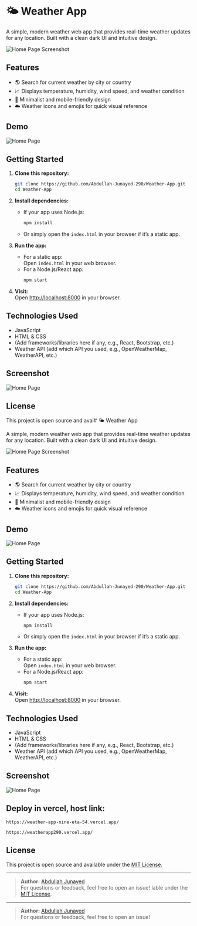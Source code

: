 # 🌤️ Weather App

A simple, modern weather web app that provides real-time weather updates for any location. Built with a clean dark UI and intuitive design.

![Home Page Screenshot](image1)

## Features

- 🌎 Search for current weather by city or country
- 📈 Displays temperature, humidity, wind speed, and weather condition
- 🎨 Minimalist and mobile-friendly design
- ☁️ Weather icons and emojis for quick visual reference

## Demo

![Home Page](image1)

## Getting Started

1. **Clone this repository:**
   ```bash
   git clone https://github.com/Abdullah-Junayed-290/Weather-App.git
   cd Weather-App
   ```

2. **Install dependencies:**
   - If your app uses Node.js:
     ```bash
     npm install
     ```
   - Or simply open the `index.html` in your browser if it’s a static app.

3. **Run the app:**
   - For a static app:  
     Open `index.html` in your web browser.
   - For a Node.js/React app:  
     ```bash
     npm start
     ```

4. **Visit:**  
   Open [http://localhost:8000](http://localhost:8000) in your browser.

## Technologies Used

- JavaScript
- HTML & CSS
- (Add frameworks/libraries here if any, e.g., React, Bootstrap, etc.)
- Weather API (add which API you used, e.g., OpenWeatherMap, WeatherAPI, etc.)

## Screenshot

![Home Page](image1)

## License

This project is open source and avai# 🌤️ Weather App

A simple, modern weather web app that provides real-time weather updates for any location. Built with a clean dark UI and intuitive design.

![Home Page Screenshot](image1)

## Features

- 🌎 Search for current weather by city or country
- 📈 Displays temperature, humidity, wind speed, and weather condition
- 🎨 Minimalist and mobile-friendly design
- ☁️ Weather icons and emojis for quick visual reference

## Demo

![Home Page](image1)

## Getting Started

1. **Clone this repository:**
   ```bash
   git clone https://github.com/Abdullah-Junayed-290/Weather-App.git
   cd Weather-App
   ```

2. **Install dependencies:**
   - If your app uses Node.js:
     ```bash
     npm install
     ```
   - Or simply open the `index.html` in your browser if it’s a static app.

3. **Run the app:**
   - For a static app:  
     Open `index.html` in your web browser.
   - For a Node.js/React app:  
     ```bash
     npm start
     ```

4. **Visit:**  
   Open [http://localhost:8000](http://localhost:8000) in your browser.

## Technologies Used

- JavaScript
- HTML & CSS
- (Add frameworks/libraries here if any, e.g., React, Bootstrap, etc.)
- Weather API (add which API you used, e.g., OpenWeatherMap, WeatherAPI, etc.)

## Screenshot

![Home Page](image1)

## Deploy in vercel, host link: 
```
https://weather-app-nine-eta-54.vercel.app/

https://weatherapp290.vercel.app/
```

## License

This project is open source and available under the [MIT License](LICENSE).

---

> **Author:** [Abdullah Junayed](https://github.com/Abdullah-Junayed-290)  
> For questions or feedback, feel free to open an issue!
lable under the [MIT License](LICENSE).

---

> **Author:** [Abdullah Junayed](https://github.com/Abdullah-Junayed-290)  
> For questions or feedback, feel free to open an issue!
